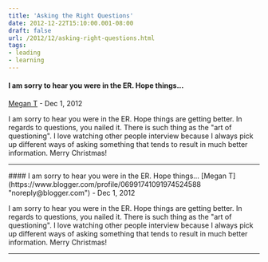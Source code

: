 ```yaml
---
title: 'Asking the Right Questions'
date: 2012-12-22T15:10:00.001-08:00
draft: false
url: /2012/12/asking-right-questions.html
tags: 
- leading
- learning
---
```


#### I am sorry to hear you were in the ER. Hope things...
[Megan T](https://www.blogger.com/profile/06991741091974524588 "noreply@blogger.com") - <time datetime="2012-12-24T07:53:26.658-08:00">Dec 1, 2012</time>

I am sorry to hear you were in the ER. Hope things are getting better. In regards to questions, you nailed it. There is such thing as the "art of questioning". I love watching other people interview because I always pick up different ways of asking something that tends to result in much better information. Merry Christmas!
<hr />
#### I am sorry to hear you were in the ER. Hope things...
[Megan T](https://www.blogger.com/profile/06991741091974524588 "noreply@blogger.com") - <time datetime="2012-12-24T07:53:51.883-08:00">Dec 1, 2012</time>

I am sorry to hear you were in the ER. Hope things are getting better. In regards to questions, you nailed it. There is such thing as the "art of questioning". I love watching other people interview because I always pick up different ways of asking something that tends to result in much better information. Merry Christmas!
<hr />
